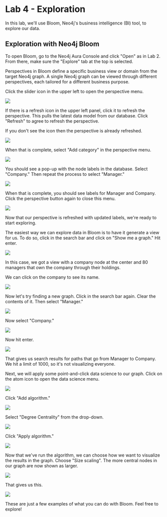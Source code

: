 # Lab 4 - Exploration
In this lab, we'll use Bloom, Neo4j's business intelligence (BI) tool, to explore our data.

## Exploration with Neo4j Bloom
To open Bloom, go to the Neo4j Aura Console and click "Open" as in Lab 2.  From there, make sure the "Explore" tab at the top is selected.

Perspectives in Bloom define a specific business view or domain from the target Neo4j graph. A single Neo4j graph can be viewed through different perspectives, each tailored for a different business purpose.

Click the slider icon in the upper left to open the perspective menu.

![](images/01.png)

If there is a refresh icon in the upper left panel, click it to refresh the perspective.  This pulls the latest data model from our database.  Click "Refresh" to agree to refresh the perspective. 

If you don't see the icon then the perspective is already refreshed. 

![](images/02.png)

When that is complete, select "Add category" in the perspective menu. 

![](images/03.png)

You should see a pop-up with the node labels in the database. Select "Company."  Then repeat the process to select "Manager."

![](images/04.png)

When that is complete, you should see labels for Manager and Company. Click the perspective button again to close this menu.

![](images/05.png)

Now that our perspective is refreshed with updated labels, we're ready to start exploring.

The easiest way we can explore data in Bloom is to have it generate a view for us.  To do so, click in the search bar and click on "Show me a graph."  Hit enter.

![](images/06.png)

In this case, we got a view with a company node at the center and 80 managers that own the company through their holdings.

We can click on the company to see its name.

![](images/07.png)

Now let's try finding a new graph.  Click in the search bar again.  Clear the contents of it.  Then select "Manager."

![](images/08.png)

Now select "Company."

![](images/09.png)

Now hit enter.

![](images/10.png)

That gives us search results for paths that go from Manager to Company.  We hit a limit of 1000, so it's not visualizing everyone.

Next, we will apply some point-and-click data science to our graph.  Click on the atom icon to open the data science menu.

![](images/11.png)

Click "Add algorithm."

![](images/12.png)

Select "Degree Centrality" from the drop-down.

![](images/13.png)

Click "Apply algorithm."

![](images/14.png)

Now that we've run the algorithm, we can choose how we want to visualize the results in the graph.  Choose "Size scaling". The more central nodes in our graph are now shown as larger. 

![](images/15.png)

That gives us this.

![](images/16.png)

These are just a few examples of what you can do with Bloom.  Feel free to explore!
